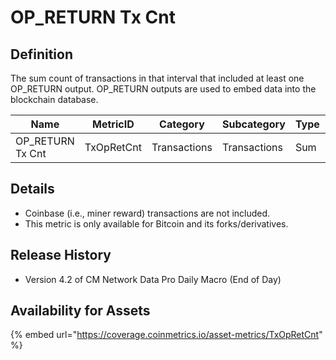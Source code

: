 # OP\_RETURN Tx Cnt

## Definition

The sum count of transactions in that interval that included at least one OP\_RETURN output. OP\_RETURN outputs are used to embed data into the blockchain database.

| Name              | MetricID   | Category     | Subcategory  | Type | Unit         | Interval |
| ----------------- | ---------- | ------------ | ------------ | ---- | ------------ | -------- |
| OP\_RETURN Tx Cnt | TxOpRetCnt | Transactions | Transactions | Sum  | Transactions | 1 day    |

## Details

* Coinbase (i.e., miner reward) transactions are not included.
* This metric is only available for Bitcoin and its forks/derivatives.

## Release History

* Version 4.2 of CM Network Data Pro Daily Macro (End of Day)

## Availability for Assets

{% embed url="https://coverage.coinmetrics.io/asset-metrics/TxOpRetCnt" %}
